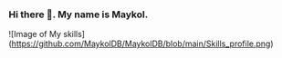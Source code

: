 ### Hi there 👋. My name is Maykol.



![Image of My skills] (https://github.com/MaykolDB/MaykolDB/blob/main/Skills_profile.png)
<!--
**MaykolDB/MaykolDB** is a ✨ _special_ ✨ repository because its `README.md` (this file) appears on your GitHub profile.

Here are some ideas to get you started:

- 🔭 I’m currently working on ...
- 🌱 I’m currently learning ...
- 👯 I’m looking to collaborate on ...
- 🤔 I’m looking for help with ...
- 💬 Ask me about ...
- 📫 How to reach me: ...
- 😄 Pronouns: ...
- ⚡ Fun fact: ...
-->
